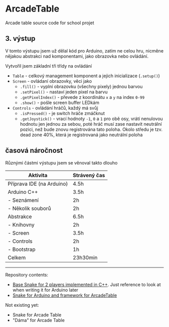 # ArcadeTable
Arcade table source code for school projet

## 3. výstup

V tomto výstupu jsem už dělal kód pro Arduino, zatím ne celou hru, nicměne nějakou abstrakci nad komponentami, jako obrazovka nebo ovládání.

Vytvořil jsem základní tři třídy na ovládání
- `Table` - celkový management komponent a jejich inicializace (`.setup()`)
- `Screen` - ovládaní obrazovky, věci jako
    - `.fill()` - vyplní obrazovku (všechny pixely) jednou barvou
    - `.setPixel()` - nastaví jeden pixel na barvu
    - `.getPixelIndex()` - převede z koordinátu `x` a `y` na index `0-99`
    - `.show()` - pošle screen buffer LEDkám
- `Controls` - ovládání hráčů, každý má svůj
    - `.isPressed()` - je switch hráče zmáčknut
    - `.getJoystick()` - vrací hodnoty `-1`, `0` a `1` pro obě osy, vrátí nenulovou hodnotu jen jednou za sebou, poté hráč musí zase nastavit neutrální pozici, než bude znovu registrována tato poloha. Okolo středu je tzv. dead zone 40%, která je registrovaná jako neutrální poloha


## časová náročnost

Různými částmi výstupu jsem se věnoval takto dlouho

| Aktivita                  | Strávený čas  |
| ------------------------- | ------------- |
| Příprava IDE (na Arduino) | 4.5h          |
| Arduino C++               | 3.5h          |
| - Seznámení               | 2h            |
| - Několik souborů         | 2h            |
| Abstrakce                 | 6.5h          |
| - Knihovny                | 2h            |
| - Screen                  | 3.5h          |
| - Controls                | 2h            |
| - Bootstrap               | 1h            |
| Celkem                    | 23h30min      |

---
Repository contents:
- [Base Snake for 2 players implemented in C++](https://github.com/ur-fault/ArcadeTable/tree/master/SnakeCpp). Just reference to look at when writing it for Arduino later
- [Snake for Arduino and framework for ArcadeTable](https://github.com/ur-fault/ArcadeTable/tree/vystup-3/Snake)

Not existing yet:
- Snake for Arcade Table
- "Dáma" for Arcade Table

